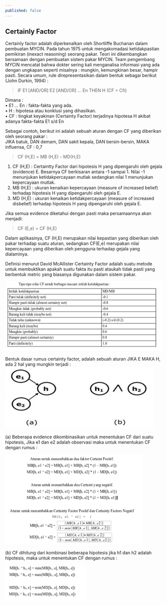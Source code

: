 ```yaml
---
published: false
---
```

## Certainly Factor
           	
Certainly factor adalah diperkenalkan oleh Shortliffe Buchanan dalam pembuatan MYCIN. Pada tahun 1975 untuk mengakomadasi ketidakpastian pemikiran (inexact reasoning) seorang pakar. Teori ini dikembangkan bersamaan dengan pembuatan sistem pakar MYCIN. Team pengembang MYCIN mencatat bahwa dokter sering kali menganalisa informasi yang ada dengan ungkapan seperti misalnya : mungkin, kemungkinan besar, hampir pasti. Secara umum, rule direpresentasikan dalam bentuk sebagai berikut (John Durkin, 1994) :

> IF E1 [AND/OR] E2 [AND/OR] … En THEN H (CF = Cfi)

Dimana :  
    • E1 … En : fakta-fakta yang ada.  
    • H : hipotesa atau konklusi yang dihasilkan.  
    • CF : tingkat keyakinan (Certainty Factor) terjadinya hipotesa H akibat adanya fakta-fakta E1 s/d En  
    
Sebagai contoh, berikut ini adalah sebuah aturan dengan CF yang diberikan oleh seorang pakar :  
JIKA batuk, DAN demam, DAN sakit kepala, DAN bersin-bersin, MAKA influensa, CF : 0,7  

>	CF (H,E) = MB (H,E) – MD(H,E)

1. CF (H,E) :  Certaintty Factor dari hipotesis H yang dipengaruhi oleh gejala (evidence) E. Besarnya CF berkisaran antara -1 sampai 1. Nilai -1 menunjukan ketidakpercayaan mutlak sedangkan nilai 1 menunjukan kepercayaan mutlak.  
2. MB (H,E) : ukuran kenaikan kepercayaan (measure of increased belief) terhadap hipotesis H yang dipengaruhi oleh gejala E.  
3. MD (H,E) : ukuran kenaikan ketidakpercayaan (measure of increased disbelief) terhadap hipotesis H yang dipengaruhi oleh gejala E.  

Jika semua evidence diketahui dengan pasti maka persamaannya akan menjadi:  
> CF (E,e) = CF (H,E)

Dalam aplikasinya, CF (H,E) merupakan nilai kepastian yang diberikan oleh pakar terhadap suatu aturan, sedangkan CF(E,e) merupakan nilai kepercayaan yang diberikan oleh pengguna terhadap gejala yang dialaminya.  

Definisi menurut David McAllister Certainty Factor adalah suatu metode untuk membuktikan apakah suatu fakta itu pasti ataukah tidak pasti yang berbentuk metric yang biasanya digunakan dalam sistem pakar.

![DeepinScreenshot_select-area_20190429042714.png](https://raw.githubusercontent.com/akhmadsyarif04/blog/gh-pages/_posts/DeepinScreenshot_select-area_20190429042714.png)

Bentuk dasar rumus certainty factor, adalah sebuah aturan JIKA E MAKA H, ada 2 hal yang mungkin terjadi :  
![CF1.png](https://raw.githubusercontent.com/akhmadsyarif04/blog/gh-pages/_posts/CF1.png)

(a) Beberapa evidence dikombinasikan untuk menentukan CF dari suatu hipotesis, Jika e1 dan e2 adalah observasi maka untuk menentukan CF dengan rumus :

![DeepinScreenshot_select-area_20190429042919.png](https://raw.githubusercontent.com/akhmadsyarif04/blog/gh-pages/_posts/DeepinScreenshot_select-area_20190429042919.png)

(b) CF dihitung dari kombinasi beberapa hipotesis jika h1 dan h2 adalah hipotesis, maka untuk menentukan CF dengan rumus :

![DeepinScreenshot_select-area_20190429042950.png](https://raw.githubusercontent.com/akhmadsyarif04/blog/gh-pages/_posts/DeepinScreenshot_select-area_20190429042950.png)
